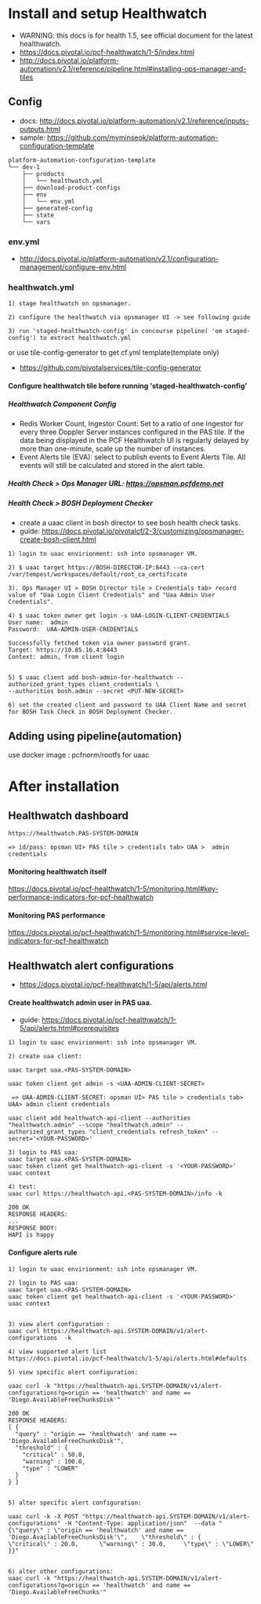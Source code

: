 
# Install and setup Healthwatch
- WARNING: this docs is for health 1.5, see official document for the latest healthwatch.
- https://docs.pivotal.io/pcf-healthwatch/1-5/index.html
- http://docs.pivotal.io/platform-automation/v2.1/reference/pipeline.html#installing-ops-manager-and-tiles


## Config
- docs: http://docs.pivotal.io/platform-automation/v2.1/reference/inputs-outputs.html
- sample: https://github.com/myminseok/platform-automation-configuration-template
```
platform-automation-configuration-template
└── dev-1
    ├── products
    │   └── healthwatch.yml
    ├── download-product-configs
    ├── env
    │   └── env.yml             
    ├── generated-config
    ├── state
    └── vars

```
### env.yml
- http://docs.pivotal.io/platform-automation/v2.1/configuration-management/configure-env.html


###  healthwatch.yml

```
1) stage healthwatch on opsmanager.

2) configure the healthwatch via opsmanager UI -> see following guide

3) run 'staged-healthwatch-config' in concourse pipeline( 'om staged-config') to extract healthwatch.yml

```
or use tile-config-generator to get cf.yml template(template only)
- https://github.com/pivotalservices/tile-config-generator



#### Configure healthwatch tile before running 'staged-healthwatch-config'

#####  Healthwatch Component Config
- Redis Worker Count, Ingestor Count: Set to a ratio of one Ingestor for every three Doppler Server instances configured in the PAS tile. If the data being displayed in the PCF Healthwatch UI is regularly delayed by more than one-minute, scale up the number of instances.
- Event Alerts tile (EVA): select to publish events to Event Alerts Tile. All events will still be calculated and stored in the alert table.


##### Health Check > Ops Manager URL: https://opsman.pcfdemo.net

##### Health Check > BOSH Deployment Checker
- create a uaac client in bosh director to see bosh health check tasks.
- guide: https://docs.pivotal.io/pivotalcf/2-3/customizing/opsmanager-create-bosh-client.html

```
1) login to uaac envirionment: ssh into opsmanager VM.

2) $ uaac target https://BOSH-DIRECTOR-IP:8443 --ca-cert /var/tempest/workspaces/default/root_ca_certificate

3). Ops Manager UI > BOSH Director tile > Credentials tab> record value of "Uaa Login Client Credentials" and "Uaa Admin User Credentials".

4) $ uaac token owner get login -s UAA-LOGIN-CLIENT-CREDENTIALS
User name:  admin
Password:  UAA-ADMIN-USER-CREDENTIALS

Successfully fetched token via owner password grant.
Target: https://10.85.16.4:8443
Context: admin, from client login


5) $ uaac client add bosh-admin-for-healthwatch --authorized_grant_types client_credentials \
--authorities bosh.admin --secret <PUT-NEW-SECRET>

6) set the created client and password to UAA Client Name and secret for BOSH Task Check in BOSH Deployment Checker.
```


## Adding using pipeline(automation)
use docker image : pcfnorm/rootfs for uaac


# After installation

## Healthwatch dashboard

```
https://healthwatch.PAS-SYSTEM-DOMAIN

=> id/pass: opsman UI> PAS tile > credentials tab> UAA >  admin credentials

```

#### Monitoring healthwatch itself
https://docs.pivotal.io/pcf-healthwatch/1-5/monitoring.html#key-performance-indicators-for-pcf-healthwatch

#### Monitoring PAS performance 
https://docs.pivotal.io/pcf-healthwatch/1-5/monitoring.html#service-level-indicators-for-pcf-healthwatch



## Healthwatch alert configurations
- https://docs.pivotal.io/pcf-healthwatch/1-5/api/alerts.html

#### Create healthwatch admin user in PAS uaa.
- guide: https://docs.pivotal.io/pcf-healthwatch/1-5/api/alerts.html#prerequisites

```
1) login to uaac envirionment: ssh into opsmanager VM.

2) create uaa client:

uaac target uaa.<PAS-SYSTEM-DOMAIN>

uaac token client get admin -s <UAA-ADMIN-CLIENT-SECRET> 

 => UAA-ADMIN-CLIENT-SECRET: opsman UI> PAS tile > credentials tab> UAA> admin client credentials

uaac client add healthwatch-api-client --authorities "healthwatch.admin" --scope "healthwatch.admin" --authorized_grant_types "client_credentials refresh_token" --secret='<YOUR-PASSWORD>'

3) login to PAS uaa:
uaac target uaa.<PAS-SYSTEM-DOMAIN>
uaac token client get healthwatch-api-client -s '<YOUR-PASSWORD>'
uaac context

4) test:
uaac curl https://healthwatch-api.<PAS-SYSTEM-DOMAIN>/info -k

200 OK
RESPONSE HEADERS:
...
RESPONSE BODY:
HAPI is happy
```

#### Configure alerts rule

```
1) login to uaac envirionment: ssh into opsmanager VM.

2) login to PAS uaa:
uaac target uaa.<PAS-SYSTEM-DOMAIN>
uaac token client get healthwatch-api-client -s '<YOUR-PASSWORD>'
uaac context


3) view alert configuration :
uaac curl https://healthwatch-api.SYSTEM-DOMAIN/v1/alert-configurations  -k 

4) view supported alert list
https://docs.pivotal.io/pcf-healthwatch/1-5/api/alerts.html#defaults

5) view specific alert configuration:

uaac curl -k "https://healthwatch-api.SYSTEM-DOMAIN/v1/alert-configurations?q=origin == 'healthwatch' and name == 'Diego.AvailableFreeChunksDisk'"

200 OK
RESPONSE HEADERS:
[ {
  "query" : "origin == 'healthwatch' and name == 'Diego.AvailableFreeChunksDisk'",
  "threshold" : {
    "critical" : 50.0,
    "warning" : 100.0,
    "type" : "LOWER"
  }
} ]


5) alter specific alert configuration:

uaac curl -k -X POST "https://healthwatch-api.SYSTEM-DOMAIN/v1/alert-configurations" -H "Content-Type: application/json"  --data "{\"query\" : \"origin == 'healthwatch' and name == 'Diego.AvailableFreeChunksDisk'\",    \"threshold\" : {      \"critical\" : 20.0,      \"warning\" : 30.0,     \"type\" : \"LOWER\"  }}"


6) alter other configurations: 
uaac curl -k "https://healthwatch-api.SYSTEM-DOMAIN/v1/alert-configurations?q=origin == 'healthwatch' and name == ‘Diego.AvailableFreeChunks'"

```

